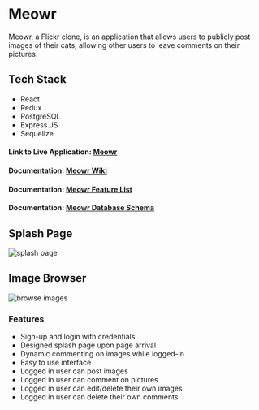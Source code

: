 # Meowr #

Meowr, a Flickr clone, is an application that allows users to publicly post images of their cats, allowing other users to leave comments on their pictures. 

## Tech Stack ##
* React
* Redux
* PostgreSQL
* Express.JS
* Sequelize

<h4> Link to Live Application: <a href="https://meowr.herokuapp.com/">Meowr</a></h4>
<h4> Documentation: <a href="https://github.com/Rayn89/react-redux-solo-main/wiki">Meowr Wiki</a></h4>
<h4> Documentation: <a href="https://github.com/Rayn89/react-redux-solo-main/wiki/MVP-Feature-List">Meowr Feature List</a></h4>
<h4> Documentation: <a href="https://github.com/Rayn89/react-redux-solo-main/wiki/Database-Schema">Meowr Database Schema</a></h4>

## Splash Page ##

![splash page](https://cdn.discordapp.com/attachments/920350784925892621/932695228652077106/Screen_Shot_2022-01-17_at_11.57.36_AM.png)

## Image Browser ##

![browse images](https://cdn.discordapp.com/attachments/920350784925892621/932695374194434058/Screen_Shot_2022-01-17_at_11.58.06_AM.png)


### Features ###

* Sign-up and login with credentials
* Designed splash page upon page arrival
* Dynamic commenting on images while logged-in
* Easy to use interface
* Logged in user can post images
* Logged in user can comment on pictures
* Logged in user can edit/delete their own images
* Logged in user can delete their own comments
